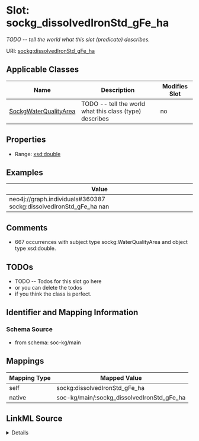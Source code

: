 

# Slot: sockg_dissolvedIronStd_gFe_ha


_TODO -- tell the world what this slot (predicate) describes._





URI: [sockg:dissolvedIronStd_gFe_ha](http://www.semanticweb.org/sockg/ontologies/2024/0/soil-carbon-ontology/dissolvedIronStd_gFe_ha)



<!-- no inheritance hierarchy -->





## Applicable Classes

| Name | Description | Modifies Slot |
| --- | --- | --- |
| [SockgWaterQualityArea](../classes/SockgWaterQualityArea.md) | TODO -- tell the world what this class (type) describes |  no  |







## Properties

* Range: [xsd:double](http://www.w3.org/2001/XMLSchema#double)






## Examples

| Value |
| --- |
| neo4j://graph.individuals#360387 sockg:dissolvedIronStd_gFe_ha nan |

## Comments

* 667 occurrences with subject type sockg:WaterQualityArea and object type xsd:double.

## TODOs

* TODO -- Todos for this slot go here
* or you can delete the todos
* if you think the class is perfect.

## Identifier and Mapping Information







### Schema Source


* from schema: soc-kg/main




## Mappings

| Mapping Type | Mapped Value |
| ---  | ---  |
| self | sockg:dissolvedIronStd_gFe_ha |
| native | soc-kg/main/:sockg_dissolvedIronStd_gFe_ha |




## LinkML Source

<details>
```yaml
name: sockg_dissolvedIronStd_gFe_ha
description: TODO -- tell the world what this slot (predicate) describes.
todos:
- TODO -- Todos for this slot go here
- or you can delete the todos
- if you think the class is perfect.
comments:
- 667 occurrences with subject type sockg:WaterQualityArea and object type xsd:double.
examples:
- value: neo4j://graph.individuals#360387 sockg:dissolvedIronStd_gFe_ha nan
from_schema: soc-kg/main
rank: 1000
slot_uri: sockg:dissolvedIronStd_gFe_ha
alias: sockg_dissolvedIronStd_gFe_ha
domain_of:
- sockg_WaterQualityArea
range: double

```
</details>